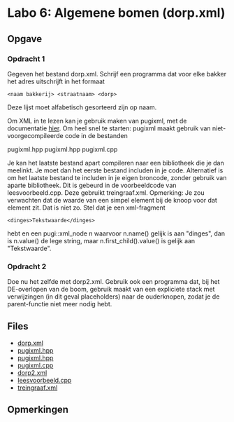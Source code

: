 # Labo 6: Algemene bomen (dorp.xml)

## Opgave

### Opdracht 1

Gegeven het bestand dorp.xml. Schrijf een programma dat voor elke bakker het adres uitschrijft in het formaat

``<naam bakkerij> <straatnaam> <dorp>``

Deze lijst moet alfabetisch gesorteerd zijn op naam.

Om XML in te lezen kan je gebruik maken van pugixml, met de documentatie [hier](http://pugixml.org/docs/quickstart.html). Om heel snel te starten: pugixml maakt gebruik van niet-voorgecompileerde code in de bestanden

pugixml.hpp
pugixml.hpp
pugixml.cpp

Je kan het laatste bestand apart compileren naar een bibliotheek die je dan meelinkt. Je moet dan het eerste bestand includen in je code. Alternatief is om het laatste bestand te includen in je eigen broncode, zonder gebruik van aparte bibliotheek. Dit is gebeurd in de voorbeeldcode van leesvoorbeeld.cpp. Deze gebruikt treingraaf.xml.
Opmerking: Je zou verwachten dat de waarde van een simpel element bij de knoop voor dat element zit. Dat is niet zo. Stel dat je een xml-fragment

``<dinges>Tekstwaarde</dinges>``

hebt en een pugi::xml_node n waarvoor n.name() gelijk is aan "dinges", dan is n.value() de lege string, maar n.first_child().value() is gelijk aan "Tekstwaarde".

### Opdracht 2

Doe nu het zelfde met dorp2.xml. Gebruik ook een programma dat, bij het DE-overlopen van de boom, gebruik maakt van een expliciete stack met verwijzingen (in dit geval placeholders) naar de ouderknopen, zodat je de parent-functie niet meer nodig hebt.


## Files

- [dorp.xml]()
- [pugixml.hpp]()
- [pugixml.hpp]()
- [pugixml.cpp]()
- [dorp2.xml]()
- [leesvoorbeeld.cpp]()
- [treingraaf.xml]()

## Opmerkingen



